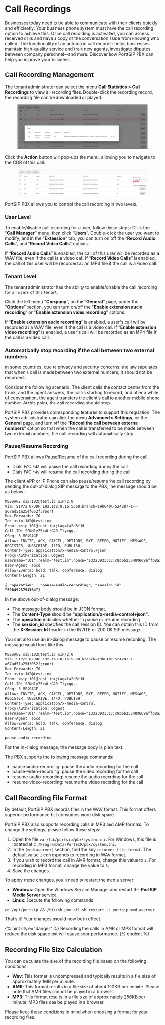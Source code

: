 # Call Recordings

Businesses today need to be able to communicate with their clients quickly and efficiently. Your business phone system must have the call recording option to achieve this. Once call recording is activated, you can access received calls and have a copy of the conversation aside from knowing who called. The functionality of an automatic call recorder helps businesses maintain high-quality service and train new agents, investigate disputes between company personnel--and more. Discover how PorttSIP PBX can help you improve your business.

## Call Recording Management

The tenant administrator can select the menu **Call Statistics > Call Recordings** to view all recording files. Double-click the recording record, the recording file can be downloaded or played.

<figure><img src="../../.gitbook/assets/call-recording-1.png" alt=""><figcaption></figcaption></figure>

Click the **Action** button will pop-ups the menu, allowing you to navigate to the CDR of this call.

<figure><img src="../../.gitbook/assets/call-recording-2.png" alt=""><figcaption></figcaption></figure>

PortSIP PBX allows you to control the call recording in two levels.

### User Level

To enable/disable call recording for a user, follow these steps: Click the “**Call Manager**” menu, then click “**Users**”. Double-click the user you want to modify, and in the “**Extension**” tab, you can turn on/off the “**Record Audio Calls**”, and “**Record Video Calls**” options.

If “**Record Audio Calls**” is enabled, the call of this user will be recorded as a WAV file, even if the call is a video call. If “**Record Video Calls**” is enabled, the call of this user will be recorded as an MP4 file if the call is a video call.

### Tenant Level

The tenant administrator has the ability to enable/disable the call recording for all users of this tenant.

Click the left menu "**Company**", on the "**General**" page, under the "**Options**" section, you can turn on/off the  "**Enable extension audio recording**" or "**Enable extension video recording**" options.

If “**Enable extension audio recording**” is enabled, a user's call will be recorded as a WAV file, even if the call is a video call. If “**Enable extension video recording**” is enabled, a user's call will be recorded as an MP4 file if the call is a video call.

### Automatically stop recording if the call between two external numbers

In some countries, due to privacy and security concerns, the law stipulates that when a call is made between two external numbers, it should not be recorded.

Consider the following scenario: The client calls the contact center from the trunk, and the agent answers, the call is starting to record, and after a while of conversation, the agent transfers the client’s call to another mobile phone number. At this point, the call recording should stop.

PortSIP PBX provides corresponding features to support this regulation. The system administrator can click the menu **Advanced > Settings**, on the **General** page, and turn off the “**Record the call between external numbers**” option so that when the call is transferred to be made between two external numbers, the call recording will automatically stop.

### Pause/Resume Recording

PortSIP PBX allows Pause/Resume of the call recording during the call.

* Dials FAC `*48` will pause the call recording during the call
* Dials FAC `*49` will resume the call recording during the call

The client APP or IP Phone can also pause/resume the call recording by sending the out-of-dialog SIP message to the PBX, the message should be as below:

<pre><code>MESSAGE sip:102@test.io SIP/2.0
Via: SIP/2.0/UDP 192.168.0.16:5568;branch=z9hG4bK-524287-1---a67ad51a25df052f;rport
Max-Forwards: 70
To: &#x3C;sip:102@test.io>
From: &#x3C;sip:101@test.io>;tag=fa2d6f1d
Call-ID: SFNH1yZ5c4LrG70_Tlyxgg..
CSeq: 3 MESSAGE
Allow: INVITE, ACK, CANCEL, OPTIONS, BYE, REFER, NOTIFY, MESSAGE, REGISTER, SUBSCRIBE, INFO, PUBLISH
Content-Type: application/x-media-control+json
Proxy-Authorization: Digest username="101",realm="test.io",nonce="13323933303:c8b6b255488669affb8a3e657188569a",uri="sip:102@test.io",response="da014b313dde19ff29c82043404af10f",algorithm=MD5
User-Agent: abcd
Allow-Events: hold, talk, conference, dialog
Content-Length: 21

<strong>{ "operation" : "pause-audio-recording", "session_id" : "5984923794364"}
</strong></code></pre>

In the above out-of-dialog message:

* The message body should be in JSON format.&#x20;
* The **Content-Type** should be "**application/x-media-control+json".**
* The **operation** indicates whether to pause or resume recording
* The **session\_id** specifies the call session ID. You can obtain this ID from the **X-Session-Id** header in the INVITE or 200 OK SIP message.&#x20;

You can also use an in-dialog message to pause or resume recording. The message would look like this

```
MESSAGE sip:102@test.io SIP/2.0
Via: SIP/2.0/UDP 192.168.0.16:5568;branch=z9hG4bK-524287-1---a67ad51a25df052f;rport
Max-Forwards: 70
To: <sip:102@test.io>
From: <sip:101@test.io>;tag=fa2d6f1d
Call-ID: SFNH1yZ5c4LrG70_Tlyxgg..
CSeq: 3 MESSAGE
Allow: INVITE, ACK, CANCEL, OPTIONS, BYE, REFER, NOTIFY, MESSAGE, REGISTER, SUBSCRIBE, INFO, PUBLISH
Content-Type: application/x-media-control
Proxy-Authorization: Digest username="101",realm="test.io",nonce="13323933303:c8b6b255488669affb8a3e657188569a",uri="sip:102@test.io",response="da014b313dde19ff29c82043404af10f",algorithm=MD5
User-Agent: abcd
Allow-Events: hold, talk, conference, dialog
Content-Length: 21

pause-audio-recording
```

For the in-dialog message, the message body is plain text.

The PBX supports the following message commands:

* pause-audio-recording: pause the audio recording for the call
* pause-video-recording: pause the video recording for the call
* resume-audio-recording: resume the audio recording for the call
* resume-video-recording: resume the video recording for the call

## **Call Recording File Format**

By default, PortSIP PBX records files in the WAV format. This format offers superior performance but consumes more disk space.

PortSIP PBX also supports recording calls in MP3 and AMR formats. To change the settings, please follow these steps:

1. Open the file `var/lib/portsip/pbx/system.ini`. For Windows, this file is located at `C:/ProgramData/PortSIP/pbx/system.ini`.
2. In the `[mediaserver]` section, find the key `recorder_file_format`. The default value  `1` corresponds to recording in WAV format.
3. If you wish to record the call in AMR format, change this value to `2`. For recording in MP3 format, change the value to `3`.
4. Save the changes.

To apply these changes, you'll need to restart the media server:

* **Windows**: Open the Windows Service Manager and restart the **PortSIP Media Server** service.
* **Linux**: Execute the following commands:

```
cd /opt/portsip && /bin/sh pbx_ctl.sh restart -s portsip.mediaserver
```

That’s it! Your changes should now be in effect.

{% hint style="danger" %}
Recording the calls in AMR or MP3 format will reduce the disk space but will cause poor performance.
{% endhint %}

## **Recording File Size Calculation**

You can calculate the size of the recording file based on the following conditions:

* **Wav**: This format is uncompressed and typically results in a file size of approximately 1MB per minute.
* **AMR**: This format results in a file size of about 100KB per minute. Please note that AMR files cannot be played in a browser.
* **MP3**: This format results in a file size of approximately 256KB per minute. MP3 files can be played in a browser.

Please keep these conditions in mind when choosing a format for your recording files.

